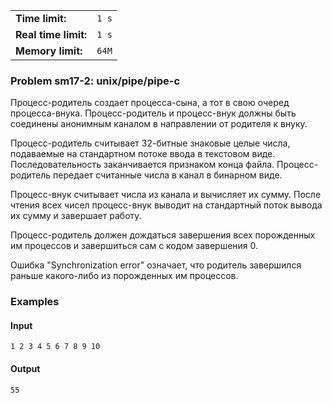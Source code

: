 |                      |       |
|----------------------|-------|
| **Time limit:**      | `1 s` |
| **Real time limit:** | `1 s` |
| **Memory limit:**    | `64M` |


### Problem sm17-2: unix/pipe/pipe-c

Процесс-родитель создает процесса-сына, а тот в свою очеред
процесса-внука. Процесс-родитель и процесс-внук должны быть
соединены анонимным каналом в направлении от родителя к внуку.

Процесс-родитель считывает 32-битные знаковые целые числа,
подаваемые на стандартном потоке ввода в текстовом виде.
Последовательность заканчивается признаком конца файла. Процесс-
родитель передает считанные числа в канал в бинарном виде.

Процесс-внук считывает числа из канала и вычисляет их сумму.
После чтения всех чисел процесс-внук выводит на стандартный поток
вывода их сумму и завершает работу.

Процесс-родитель должен дождаться завершения всех порожденных им
процессов и завершиться сам с кодом завершения 0.

Ошибка "Synchronization error" означает, что родитель завершился
раньше какого-либо из порожденных им процессов.

### Examples

#### Input

    
    
    1 2 3 4 5 6 7 8 9 10

#### Output

    
    
    55

